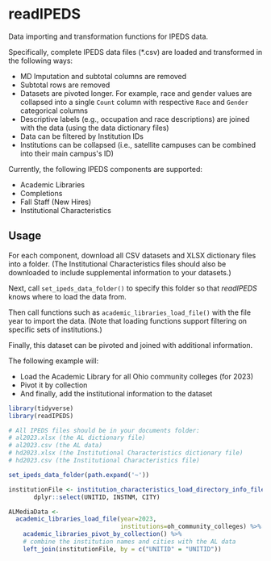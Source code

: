 # readIPEDS

Data importing and transformation functions for IPEDS data.

Specifically, complete IPEDS data files (*.csv) are loaded and transformed in the following ways:

- MD Imputation and subtotal columns are removed
- Subtotal rows are removed
- Datasets are pivoted longer. For example, race and gender
  values are collapsed into a single `Count` column with
  respective `Race` and `Gender` categorical columns
- Descriptive labels (e.g., occupation and race descriptions)
  are joined with the data (using the data dictionary files)
- Data can be filtered by Institution IDs
- Institutions can be collapsed (i.e., satellite campuses
  can be combined into their main campus's ID)
  
 Currently, the following IPEDS components are supported:
 
 - Academic Libraries
 - Completions
 - Fall Staff (New Hires)
 - Institutional Characteristics
 
 ## Usage
 
 For each component, download all CSV datasets and XLSX dictionary files into a folder.
 (The Institutional Characteristics files should also be downloaded to include supplemental information to your datasets.)
 
 Next, call `set_ipeds_data_folder()` to specify this folder so that *readIPEDS* knows where to load the data from.
 
 Then call functions such as `academic_libraries_load_file()` with the file year to import the data.
 (Note that loading functions support filtering on specific sets of institutions.)
 
 Finally, this dataset can be pivoted and joined with additional information.
 
 The following example will:
 
 - Load the Academic Library for all Ohio community colleges (for 2023)
 - Pivot it by collection
 - And finally, add the institutional information to the dataset
 
 ```r
library(tidyverse)
library(readIPEDS)

# All IPEDS files should be in your documents folder:
# al2023.xlsx (the AL dictionary file)
# al2023.csv (the AL data)
# hd2023.xlsx (the Institutional Characteristics dictionary file)
# hd2023.csv (the Institutional Characteristics file)

set_ipeds_data_folder(path.expand('~'))

institutionFile <- institution_characteristics_load_directory_info_file() %>%
        dplyr::select(UNITID, INSTNM, CITY)
 
ALMediaData <-
   academic_libraries_load_file(year=2023,
                                institutions=oh_community_colleges) %>%
     academic_libraries_pivot_by_collection() %>%
     # combine the institution names and cities with the AL data
     left_join(institutionFile, by = c("UNITID" = "UNITID"))
 ```
 
